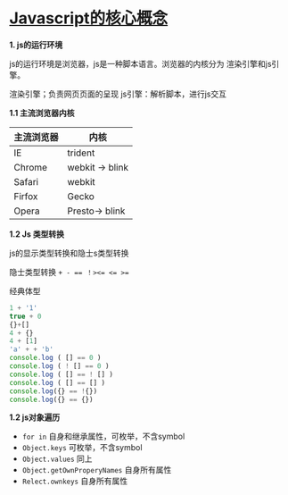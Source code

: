 # [Javascript的核心概念](https://juejin.im/post/6865184344990810126)
**1. js的运行环境**

js的运行环境是浏览器，js是一种脚本语言。浏览器的内核分为 渲染引擎和js引擎。

渲染引擎；负责网页页面的呈现
js引擎：解析脚本，进行js交互

**1.1 主流浏览器内核**

|主流浏览器|内核|
| ---- | ---- |
| IE   | trident |
| Chrome | webkit -> blink |
| Safari | webkit |
| Firfox | Gecko |
| Opera | Presto-> blink |


**1.2 Js 类型转换**

js的显示类型转换和隐士s类型转换

隐士类型转换
`+ - == ！><= <= >=`

经典体型
```js
1 + '1' 
true + 0
{}+[]
4 + {} 
4 + [1] 
'a' + + 'b'
console.log ( [] == 0 )
console.log ( ! [] == 0 )
console.log ( [] == ! [] )
console.log ( [] == [] )
console.log({} == !{})
console.log({} == {})
```

**1.2 js对象遍历**

- `for in` 自身和继承属性，可枚举，不含symbol
- `Object.keys` 可枚举，不含symbol
- `Object.values` 同上
- `Object.getOwnProperyNames` 自身所有属性
- `Relect.ownkeys` 自身所有属性

